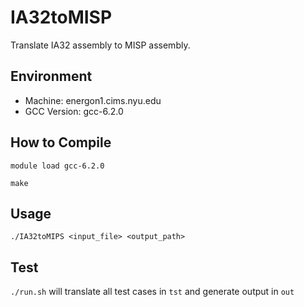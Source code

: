 # IA32toMISP
Translate IA32 assembly to MISP assembly.

## Environment
* Machine: energon1.cims.nyu.edu
* GCC Version: gcc-6.2.0

## How to Compile
`module load gcc-6.2.0`

`make`

## Usage
`./IA32toMIPS <input_file> <output_path>`

## Test
`./run.sh` will translate all test cases in `tst` and generate output in `out`
